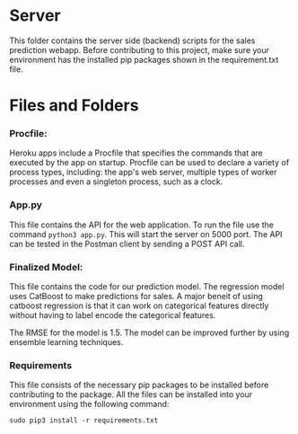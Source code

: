 # Server
This folder contains the server side (backend) scripts for the sales prediction webapp. Before contributing to this project, make sure your environment has the installed pip packages shown in the requirement.txt file.

# Files and Folders

### Procfile:

Heroku apps include a Procfile that specifies the commands that are executed by the app on startup. Procfile can be used to declare a variety of process types, including: the app's web server, multiple types of worker processes and even a singleton process, such as a clock.

### App.py
This file contains the API for the web application. To run the file use the command ```python3 app.py```. This will start the server on 5000 port. The API can be tested in the Postman client by sending a POST API call. 

### Finalized Model:
This file contains the code for our prediction model. The regression model uses CatBoost to make predictions for sales. A major beneit of using catboost regression is that it can work on categorical features directly without having to label encode the categorical features.

The RMSE for the model is 1.5. The model can be improved further by using ensemble learning techniques.

### Requirements
This file consists of the necessary pip packages to be installed before contributing to the package. All the files can be installed into your environment using the following command:
```
sudo pip3 install -r requirements.txt
```
